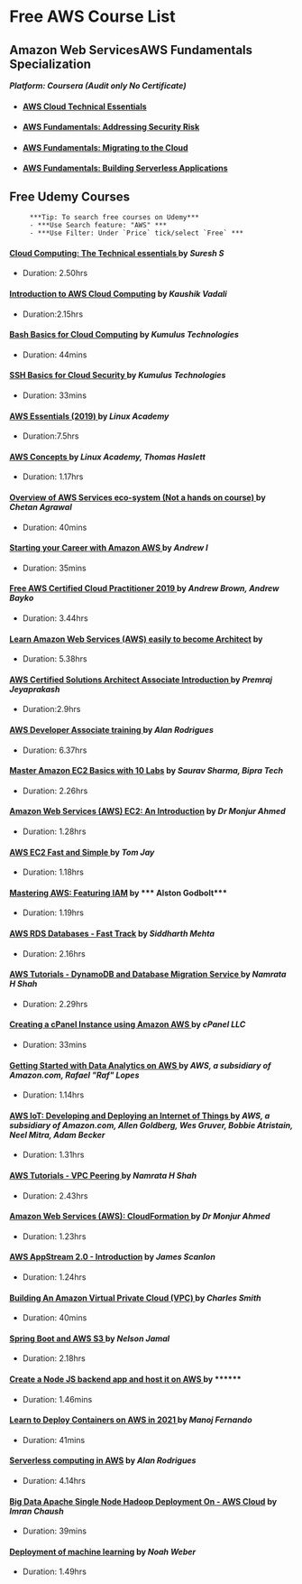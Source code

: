 # Free AWS Course List
 
 
 ## Amazon Web ServicesAWS Fundamentals Specialization
 ***Platform: Coursera (Audit only No Certificate)***
 
- #### [AWS Cloud Technical Essentials](https://www.coursera.org/learn/aws-cloud-technical-essentials/home/welcome)

- #### [AWS Fundamentals: Addressing Security Risk](https://www.coursera.org/learn/aws-fundamentals-addressing-security-risk?specialization=aws-fundamentals)

- #### [AWS Fundamentals: Migrating to the Cloud](https://www.coursera.org/learn/aws-fundamentals-cloud-migration?specialization=aws-fundamentals)

- #### [AWS Fundamentals: Building Serverless Applications](https://www.coursera.org/learn/aws-fundamentals-building-serverless-applications "Bulid serverless apps")
  


## Free Udemy Courses
         ***Tip: To search free courses on Udemy***
         - ***Use Search feature: "AWS" ***
         - ***Use Filter: Under `Price` tick/select `Free` ***

#### [Cloud Computing: The Technical essentials ](https://www.udemy.com/course/cloud-computing-the-technical-essentials/) by ***Suresh S***
 - Duration: 2.50hrs

#### [Introduction to AWS Cloud Computing](https://www.udemy.com/course/introduction-to-aws-cloud-computing/) by ***Kaushik Vadali***
 - Duration:2.15hrs

 #### [Bash Basics for Cloud Computing](https://www.udemy.com/course/bash-basics-for-cloud-computing/) by ***Kumulus Technologies***
 - Duration: 44mins
 
 #### [SSH Basics for Cloud Security ](https://www.udemy.com/course/ssh-basics-for-cloud-security/) by ***Kumulus Technologies***
 - Duration: 33mins

#### [AWS Essentials (2019) ](https://www.udemy.com/course/linux-academy-aws-essentials-2019/) by ***Linux Academy***
 - Duration:7.5hrs

#### [AWS Concepts ](https://www.udemy.com/course/aws-concepts/) by ***Linux Academy, Thomas Haslett***
 - Duration: 1.17hrs
 
#### [Overview of AWS Services eco-system (Not a hands on course) ](https://www.udemy.com/course/overview-of-aws-services/) by ***Chetan Agrawal***
 - Duration: 40mins
 
 #### [Starting your Career with Amazon AWS ](https://www.udemy.com/course/how-to-start-a-carrer-in-cloud-computing-with-amazon-aws/) by ***Andrew I***
 - Duration: 35mins
 
 #### [Free AWS Certified Cloud Practitioner 2019 ](https://www.udemy.com/course/free-aws-certified-cloud-practitioner/) by ***Andrew Brown, Andrew Bayko***
 - Duration: 3.44hrs

#### [Learn Amazon Web Services (AWS) easily to become Architect](https://www.udemy.com/course/learn-amazon-web-services-aws-easily-to-become-architect/) by 
 - Duration: 5.38hrs

#### [AWS Certified Solutions Architect Associate Introduction ](https://www.udemy.com/course/aws-certified-solutions-architect-associate-in-30-days/) by ***Premraj Jeyaprakash***
 - Duration:2.9hrs

#### [AWS Developer Associate training ](https://www.udemy.com/course/aws-developer-associate-training/) by ***Alan Rodrigues***
 - Duration: 6.37hrs

 



#### [Master Amazon EC2 Basics with 10 Labs](https://www.udemy.com/course/ec2with10labs/) by ***Saurav Sharma, Bipra Tech***
 - Duration: 2.26hrs

#### [Amazon Web Services (AWS) EC2: An Introduction](https://www.udemy.com/course/amazon-web-services-aws-ec2-an-introduction/) by ***Dr Monjur Ahmed***
 - Duration: 1.28hrs

#### [AWS EC2 Fast and Simple ](https://www.udemy.com/course/aws-ec2-fast-and-simple/) by ***Tom Jay***
 - Duration: 1.18hrs

#### [Mastering AWS: Featuring IAM](https://www.udemy.com/course/mastering-aws-featuring-iam/) by *** Alston Godbolt***
 - Duration: 1.19hrs

#### [AWS RDS Databases - Fast Track](https://www.udemy.com/course/aws-rds-databases-tutorial-training-free/) by ***Siddharth Mehta***
 - Duration: 2.16hrs
 
 #### [AWS Tutorials - DynamoDB and Database Migration Service ](https://www.udemy.com/course/namrata-h-shah-aws-tutorials-dynamodb-and-database-migration-service/) by ***Namrata H Shah***
 - Duration: 2.29hrs

 #### [Creating a cPanel Instance using Amazon AWS ](https://www.udemy.com/course/cpanel-and-aws/) by ***cPanel LLC***
 - Duration: 33mins

 #### [Getting Started with Data Analytics on AWS ](https://www.udemy.com/course/getting-started-data-analytics-aws/) by ***AWS, a subsidiary of Amazon.com, Rafael "Raf" Lopes***
 - Duration: 1.14hrs

 #### [AWS IoT: Developing and Deploying an Internet of Things ](https://www.udemy.com/course/aws-iot-internet-of-things/) by ***AWS, a subsidiary of Amazon.com, Allen Goldberg, Wes Gruver, Bobbie Atristain, Neel Mitra, Adam Becker***
 - Duration: 1.31hrs

 #### [AWS Tutorials - VPC Peering ](https://www.udemy.com/course/namrata-h-shah-aws-tutorials-vpc-peering/) by ***Namrata H Shah***
 - Duration: 2.43hrs

#### [Amazon Web Services (AWS): CloudFormation ](https://www.udemy.com/course/amazon-web-services-aws-cloudformation/) by ***Dr Monjur Ahmed***
 - Duration: 1.23hrs

 #### [AWS AppStream 2.0 - Introduction](https://www.udemy.com/course/aws-appstream-20-introduction/) by ***James Scanlon***
 - Duration: 1.24hrs





 #### [Building An Amazon Virtual Private Cloud (VPC) ](https://www.udemy.com/course/building-an-amazon-virtual-private-cloud-vpc/) by ***Charles Smith***
 - Duration: 40mins

 #### [Spring Boot and AWS S3 ](https://www.udemy.com/course/spring-boot-and-aws-s3/) by ***Nelson Jamal***
 - Duration: 2.18hrs

 #### [Create a Node JS backend app and host it on AWS ](https://www.udemy.com/course/free-create-a-node-js-backend-app-and-host-it-on-aws/) by ******
 - Duration: 1.46mins

 #### [Learn to Deploy Containers on AWS in 2021 ](https://www.udemy.com/course/learn-to-deploy-containers-on-aws-in-2021/) by ***Manoj Fernando***
 - Duration: 41mins

 #### [Serverless computing in AWS](https://www.udemy.com/course/serverless-computing-in-aws/) by ***Alan Rodrigues***
 - Duration: 4.14hrs
 
#### [Big Data Apache Single Node Hadoop Deployment On - AWS Cloud](https://www.udemy.com/course/single-node-hadoop/) by ***Imran Chaush***
 - Duration: 39mins
 
 #### [Deployment of machine learning](https://www.udemy.com/course/deployment-of-machine-learning/) by ***Noah Weber***
 - Duration: 1.49hrs















 

 
